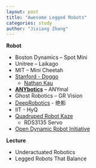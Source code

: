 ```yaml
---
layout: post
title: "Awesome Legged Robots"
categories: study
author: "Jixiang Zhang"
---
```


**Robot**

- Boston Dynamics – Spot Mini
- Unitree – Laikago
- MIT – Mini Cheetah
- [Stanford - Doggo](https://github.com/nate711/stanforddoggoproject)
  - [Nathan Kau](https://www.nathankau.com)
- [**ANYbotics**](https://github.com/ANYbotics) – ANYmal
- Ghost Robotics – GR Vision
- [DeepRobotics](http://www.deeprobotics.cn/) - 绝影
- IIT - HyQ
- [Quadruped Robot Kaze](http://zlethic.com/quadruped-kaze/)
  - RDS3135 Servo
- [Open Dynamic Robot Initiative](https://open-dynamic-robot-initiative.github.io/)


**Lecture**

- Underactuated Robotics
- Legged Robots That Balance